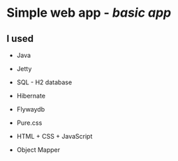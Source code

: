 # Simple web app - ***basic app***
## I used
* Java
* Jetty
* SQL - H2 database
* Hibernate
* Flywaydb


* Pure.css
* HTML + CSS + JavaScript


* Object Mapper
